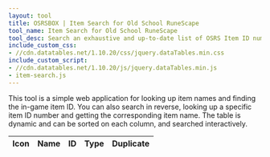 ```yaml
---
layout: tool
title: OSRSBOX | Item Search for Old School RuneScape
tool_name: Item Search for Old School RuneScape
tool_desc: Search an exhaustive and up-to-date list of OSRS Item ID numbers and Item names
include_custom_css: 
- //cdn.datatables.net/1.10.20/css/jquery.dataTables.min.css
include_custom_script: 
- //cdn.datatables.net/1.10.20/js/jquery.dataTables.min.js
- item-search.js
---
```


<p>This tool is a simple web application for looking up item names and finding the in-game item ID. You can also search in reverse, looking up a specific item ID number and getting the corresponding item name. The table is dynamic and can be sorted on each column, and searched interactively.</p>

<table id="search-results" class="table table-striped">
  <thead>
    <tr>
      <th scope="col">Icon</th>
      <th scope="col">Name</th>
      <th scope="col">ID</th>
      <th scope="col">Type</th>
      <th scope="col">Duplicate</th>
    </tr>
  </thead>
</table>
